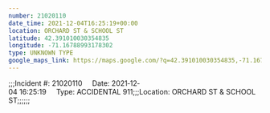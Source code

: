 ```yaml
---
number: 21020110
date_time: 2021-12-04T16:25:19+00:00
location: ORCHARD ST & SCHOOL ST
latitude: 42.391010030354835
longitude: -71.16788993178302
type: UNKNOWN TYPE
google_maps_link: https://maps.google.com/?q=42.391010030354835,-71.16788993178302
---
```


;;;Incident #: 21020110     Date: 2021‐12‐04 16:25:19     Type: ACCIDENTAL 911;;;Location: ORCHARD ST & SCHOOL ST;;;;;;
